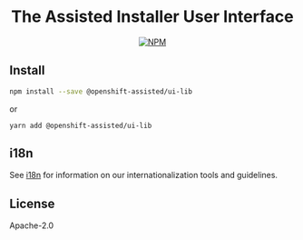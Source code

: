 <h1 align="center">
  The Assisted Installer User Interface
</h1>

<p align="center">
  <a href="https://www.npmjs.com/package/@openshift-assisted/ui-lib"><img alt='NPM' src='https://img.shields.io/npm/v/@openshift-assisted/ui-lib.svg'></a>
</p>

## Install

```bash
npm install --save @openshift-assisted/ui-lib
```

or

```
yarn add @openshift-assisted/ui-lib
```

## i18n

See [i18n](docs/I18N.md) for information on our internationalization tools and guidelines.

## License

Apache-2.0
